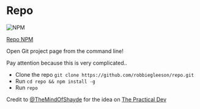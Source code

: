 # Repo

![NPM](https://github.com/robbiegleeson/repo/raw/master/npm.png "NPM")

[Repo NPM](https://www.npmjs.com/package/repo)


Open Git project page from the command line!

Pay attention because this is very complicated..

- Clone the repo `git clone https://github.com/robbiegleeson/repo.git`
- Run `cd repo && npm install -g`
- Run `repo`


Credit to [@TheMindOfShayde](https://twitter.com/TheMindOfShayde) for the idea on [The Practical Dev](https://dev.to/shayde/open-the-github-project-page-of-a-repo-from-terminal)
